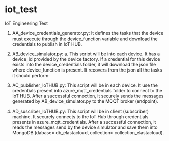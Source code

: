 # iot_test
IoT Engineering Test 
1.	AA_device_credentials_generator.py: It defines the tasks that the device must execute through the device_function variable and download the credentials to publish in IoT HUB.

2.	AB_device_simulator.py: 
    a.	This script will be into each device. It has a device_id provided by the device factory. If a credential for this device exists into the device_credentials folder, it will download the json file where device_function is present. It recovers from the json all the tasks it should perform:

3.	AC_publisher_IoTHUB.py: This script will be in each device. It use the credentials present into azure_mqtt_credentials folder to connect to the IoT HUB. After a successful connection, it securely sends the messages generated by AB_device_simulator.py to the MQQT broker (endpoint).

4.	AD_suscriber_IoTHUB.py: This script will be in client (subscriber) machine. It securely connects to the IoT Hub through credentials presents in azure_mqtt_credentials. After a successful connection, it reads the messages send by the device simulator and save them into MongoDB (dabase= db_elastacloud, collection= collection_elastacloud). 
